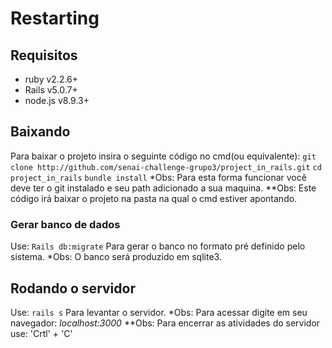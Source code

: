 # Restarting

## Requisitos

* ruby v2.2.6+
* Rails v5.0.7+
* node.js v8.9.3+

## Baixando

Para baixar o projeto insira o seguinte código no cmd(ou equivalente):
` git clone http://github.com/senai-challenge-grupo3/project_in_rails.git `
` cd project_in_rails `
` bundle install `
*Obs: Para esta forma funcionar você deve ter o git instalado e seu path adicionado a sua maquina.
**Obs: Este código irá baixar o projeto na pasta na qual o cmd estiver apontando.

### Gerar banco de dados

Use:
` Rails db:migrate `
Para gerar o banco no formato pré definido pelo sistema.
*Obs: O banco será produzido em sqlite3.

## Rodando o servidor

Use:
` rails s `
Para levantar o servidor.
*Obs: Para acessar digite em seu navegador: _localhost:3000_
**Obs: Para encerrar as atividades do servidor use: 'Crtl' + 'C'
